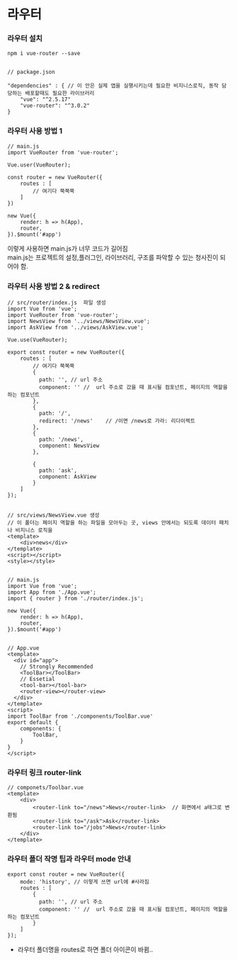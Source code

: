 # 라우터 

### 라우터 설치

    npm i vue-router --save
    
    
    // package.json
    
    "dependencies" : { // 이 안은 실제 앱을 실행시키는데 필요한 비지니스로직, 동작 담당하는 배포할때도 필요한 라이브러리
        "vue": "^2.5.17"
        "vue-router": "^3.0.2"
    }
    
    
    
### 라우터 사용 방법 1

    // main.js
    import VueRouter from 'vue-router';
    
    Vue.user(VueRouter);
    
    const router = new VueRouter({
        routes : [
            // 여기다 쭉쭉쭉
        ]
    })
    
    new Vue({
        render: h => h(App),
        router,
    }).$mount('#app')
    
    
 이렇게 사용하면 main.js가 너무 코드가 길어짐  
 main.js는 프로젝트의 설정,플러그인, 라이브러리, 구조를 파악할 수 있는 청사진이 되어야 함.  
 
 
 ### 라우터 사용 방법 2 & redirect
 
    // src/router/index.js  파일 생성
    import Vue from 'vue';
    import VueRouter from 'vue-router';
    import NewsView from '../views/NewsView.vue';
    import AskView from '../views/AskView.vue';
    
    Vue.use(VueRouter);
    
    export const router = new VueRouter({
        routes : [
            // 여기다 쭉쭉쭉
            {
              path: '', // url 주소
              component: '' //  url 주소로 갔을 때 표시될 컴포넌트, 페이지의 역할을 하는 컴포넌트
            },
            {
              path: '/',
              redirect: '/news'    // /이면 /news로 가라: 리다이렉트
            },
            {
              path: '/news',
              component: NewsView
            },
            
            {
              path: 'ask',
              component: AskView
            }
        ]
    });
    
    
    // src/views/NewsView.vue 생성
    // 이 폴더는 페이지 역할을 하는 파일을 모아두는 곳, views 안에서는 되도록 데이터 패치나 비지니스 로직을 
    <template>
        <div>news</div>
    </template>
    <script></script>
    <style></style>
    
    
    // main.js
    import Vue from 'vue';
    import App from './App.vue';
    import { router } from './router/index.js';
    
    new Vue({
        render: h => h(App),
        router,
    }).$mount('#app')
    
    
    // App.vue
    <template>
      <div id="app">
        // Strongly Recommended
        <ToolBar></ToolBar>
        // Essetial
        <tool-bar></tool-bar>
        <router-view></router-view>
      </div>
    </template>
    <script>
    import ToolBar from './components/ToolBar.vue'
    export default {
        components: {
            ToolBar,
        }
    }
    </script>
    
    
 ### 라우터 링크 router-link   
 
    // componets/Toolbar.vue
    <template>
        <div>
            <router-link to="/news">News</router-link>  // 화면에서 a태그로 변환됨
            <router-link to="/ask">Ask</router-link>
            <router-link to="/jobs">News</router-link>
        </div>
    </template>
    
    
    
    
 ### 라우터 폴더 작명 팁과 라우터 mode 안내      
 
    export const router = new VueRouter({
        mode: 'history', // 이렇게 쓰면 url에 #사라짐
        routes : [
            {
              path: '', // url 주소
              component: '' //  url 주소로 갔을 때 표시될 컴포넌트, 페이지의 역할을 하는 컴포넌트
            }
        ]
    });
    
    
+ 라우터 폴더명을 routes로 하면 폴더 아이콘이 바뀜..
    
